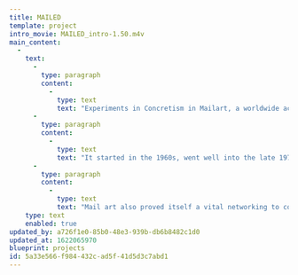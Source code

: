 ```yaml
---
title: MAILED
template: project
intro_movie: MAILED_intro-1.50.m4v
main_content:
  -
    text:
      -
        type: paragraph
        content:
          -
            type: text
            text: "Experiments in Concretism in Mailart, a worldwide activity that intentionally operated via the postal system.\_It was a way for artists in the world to connect with each other and became an instrument to organize connectivity for the purpose to share ones work internationally without the limits of conventional outlets such as museums and galleries. Moreover, the exchange for anything to become organized (exhibited, documented as a book for exchange) it was an unwritten rule to be accepted and remain unedited. It was clearly a contradiction to the institutional world of art.\_"
      -
        type: paragraph
        content:
          -
            type: text
            text: "It started in the 1960s, went well into the late 1970s, growing with increasing scope to network artists interested in the avant-garde. It originated by those involved in the Fluxus activities (late 1950s/early 1960s) which intentionally looked to circumvent conventional systems (galleries, publishers, spaces, etc.) of presumed “authority” who determined what art is what it is not. This opened up of the potentials for all the creative arts, opening the door to the unlimited, which not only spilled over into all the arts (visual, verbal, sound, and performance) but deleted the respective boundaries and so-called expertise—thus viewing “art” as one thing.\_"
      -
        type: paragraph
        content:
          -
            type: text
            text: "Mail art also proved itself a vital networking to connect with others around in the world—literally predating the internet web capacities we have today! As a communication system for this world community of the arts (without any boundaries of type as well) it was used by hundreds of artists around the world, with its results as valid as anything we have of that sort today.\_"
    type: text
    enabled: true
updated_by: a726f1e0-85b0-48e3-939b-db6b8482c1d0
updated_at: 1622065970
blueprint: projects
id: 5a33e566-f984-432c-ad5f-41d5d3c7abd1
---
```

